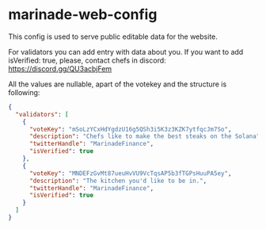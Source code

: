 # marinade-web-config

This config is used to serve public editable data for the website.

For validators you can add entry with data about you.
If you want to add isVerified: true, please, contact chefs in discord: https://discord.gg/QU3acbjFem

All the values are nullable, apart of the votekey and the structure is following:

```json
{
  "validators": [
    {
      "voteKey": "mSoLzYCxHdYgdzU16g5QSh3i5K3z3KZK7ytfqcJm7So",
      "description": "Chefs like to make the best steaks on the Solana",
      "twitterHandle": "MarinadeFinance",
      "isVerified": true
    },
    {
      "voteKey": "MNDEFzGvMt87ueuHvVU9VcTqsAP5b3fTGPsHuuPA5ey",
      "description": "The kitchen you'd like to be in.",
      "twitterHandle": "MarinadeFinance",
      "isVerified": true
    }
  ]
}
```
